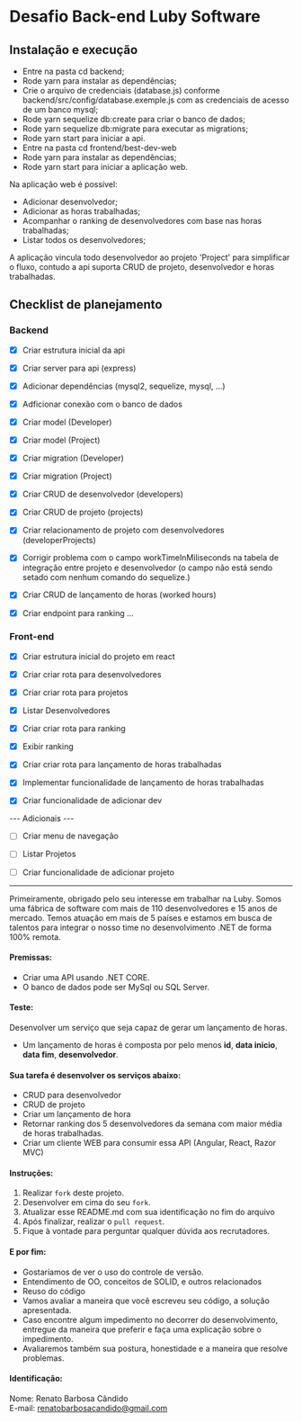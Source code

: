 # Desafio Back-end Luby Software

## Instalação e execução
- Entre na pasta cd backend;
- Rode yarn para instalar as dependências;
- Crie o arquivo de credenciais (database.js) conforme backend/src/config/database.exemple.js com as credenciais de acesso de um banco mysql;
- Rode yarn sequelize db:create para criar o banco de dados;
- Rode yarn sequelize db:migrate para executar as migrations;
- Rode yarn start para iniciar a api.
- Entre na pasta cd frontend/best-dev-web
- Rode yarn para instalar as dependências;
- Rode yarn start para iniciar a aplicação web.

Na aplicação web é possível:
- Adicionar desenvolvedor;
- Adicionar as horas trabalhadas;
- Acompanhar o ranking de desenvolvedores com base nas horas trabalhadas;
- Listar todos os desenvolvedores;

A aplicação vincula todo desenvolvedor ao projeto 'Project' para simplificar o fluxo, contudo a api suporta CRUD de projeto, desenvolvedor e horas trabalhadas.


## Checklist de planejamento

### Backend
 
- [x] Criar estrutura inicial da api

- [x] Criar server para api (express)

- [x] Adicionar dependências (mysql2, sequelize, mysql, ...)

- [x] Adficionar conexão com o banco de dados

- [x] Criar model (Developer)

- [x] Criar model (Project)

- [x] Criar migration (Developer)

- [x] Criar migration (Project)

- [x] Criar CRUD de desenvolvedor (developers)

- [x] Criar CRUD de projeto (projects)

- [x] Criar relacionamento de projeto com desenvolvedores (developerProjects)

- [x] Corrigir problema com o campo workTimeInMiliseconds na tabela de integração entre projeto e desenvolvedor (o campo não está sendo setado com nenhum comando do sequelize.)

- [x] Criar CRUD de lançamento de horas (worked hours) 

- [x] Criar endpoint para ranking
... 

### Front-end

- [x] Criar estrutura inicial do projeto em react

- [x] Criar criar rota para desenvolvedores

- [x] Criar criar rota para projetos

- [x] Listar Desenvolvedores

- [x] Criar criar rota para ranking

- [x] Exibir ranking

- [x] Criar criar rota para lançamento de horas trabalhadas

- [x] Implementar funcionalidade de lançamento de horas trabalhadas

- [x] Criar funcionalidade de adicionar dev

--- Adicionais ---

- [ ] Criar menu de navegação

- [ ] Listar Projetos

- [ ] Criar funcionalidade de adicionar projeto

------

Primeiramente, obrigado pelo seu interesse em trabalhar na Luby. Somos uma fábrica de software com mais de 110 desenvolvedores e 15 anos de mercado. Temos atuação em mais de 5 países e estamos em busca de talentos para integrar o nosso time no desenvolvimento .NET de forma 100% remota.

#### Premissas:
- Criar uma API usando .NET CORE.
- O banco de dados pode ser  MySql ou SQL Server.

#### Teste:
Desenvolver um serviço que seja capaz de gerar um lançamento de horas.
- Um lançamento de horas é composta por pelo menos **id**, **data inicio**, **data fim**, **desenvolvedor**.

#### Sua tarefa é desenvolver os serviços abaixo:
- CRUD para desenvolvedor
- CRUD de projeto
- Criar um lançamento de hora
- Retornar ranking dos 5 desenvolvedores da semana com maior média de horas trabalhadas.
- Criar um cliente WEB para consumir essa API (Angular, React, Razor MVC)

#### Instruções:
1. Realizar `fork` deste projeto.
2. Desenvolver em cima do seu `fork`.
3. Atualizar esse README.md com sua identificação no fim do arquivo
4. Após finalizar, realizar o `pull request`.
5. Fique à vontade para perguntar qualquer dúvida aos recrutadores.

#### E por fim:
- Gostaríamos de ver o uso do controle de versão.
- Entendimento de OO, conceitos de SOLID, e outros relacionados
- Reuso do código
- Vamos avaliar a maneira que você escreveu seu código, a solução apresentada.
- Caso encontre algum impedimento no decorrer do desenvolvimento, entregue da maneira que preferir e faça uma explicação sobre o impedimento.
- Avaliaremos também sua postura, honestidade e a maneira que resolve problemas.

#### Identificação:
Nome: Renato Barbosa Cândido <br/>
E-mail: renatobarbosacandido@gmail.com 
